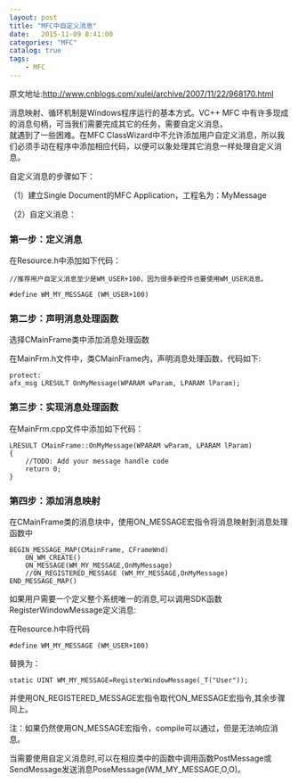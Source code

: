 ```yaml
---
layout: post
title: "MFC中自定义消息"
date:   2015-11-09 8:41:00 
categories: "MFC"
catalog: true
tags: 
    - MFC
---
```




原文地址:http://www.cnblogs.com/xulei/archive/2007/11/22/968170.html   

消息映射、循环机制是Windows程序运行的基本方式。VC++ MFC 中有许多现成的消息句柄，可当我们需要完成其它的任务，需要自定义消息，   
就遇到了一些困难。在MFC ClassWizard中不允许添加用户自定义消息，所以我们必须手动在程序中添加相应代码，以便可以象处理其它消息一样处理自定义消息。   

自定义消息的步骤如下：   

（1）建立Single Document的MFC Application，工程名为：MyMessage   

（2）自定义消息：   

### 第一步：定义消息

在Resource.h中添加如下代码：   

	//推荐用户自定义消息至少是WM_USER+100，因为很多新控件也要使用WM_USER消息。

	#define WM_MY_MESSAGE (WM_USER+100)
		
### 第二步：声明消息处理函数

选择CMainFrame类中添加消息处理函数   

在MainFrm.h文件中，类CMainFrame内，声明消息处理函数，代码如下:   

	protect:
	afx_msg LRESULT OnMyMessage(WPARAM wParam, LPARAM lParam); 
		
### 第三步：实现消息处理函数

在MainFrm.cpp文件中添加如下代码：   

	LRESULT CMainFrame::OnMyMessage(WPARAM wParam, LPARAM lParam)
	{
		//TODO: Add your message handle code
		return 0;
	}
		
### 第四步：添加消息映射

在CMainFrame类的消息块中，使用ON_MESSAGE宏指令将消息映射到消息处理函数中   

	BEGIN_MESSAGE_MAP(CMainFrame, CFrameWnd)
		ON_WM_CREATE()
		ON_MESSAGE(WM_MY_MESSAGE,OnMyMessage)
		//ON_REGISTERED_MESSAGE (WM_MY_MESSAGE,OnMyMessage)
	END_MESSAGE_MAP()

如果用户需要一个定义整个系统唯一的消息,可以调用SDK函数RegisterWindowMessage定义消息:   

在Resource.h中将代码   

	#define WM_MY_MESSAGE (WM_USER+100)

替换为：   

	static UINT WM_MY_MESSAGE=RegisterWindowMessage(_T("User"));

并使用ON_REGISTERED_MESSAGE宏指令取代ON_MESSAGE宏指令,其余步骤同上。   

注：如果仍然使用ON_MESSAGE宏指令，compile可以通过，但是无法响应消息。   

当需要使用自定义消息时,可以在相应类中的函数中调用函数PostMessage或SendMessage发送消息PoseMessage(WM_MY_MESSAGE,O,O)。